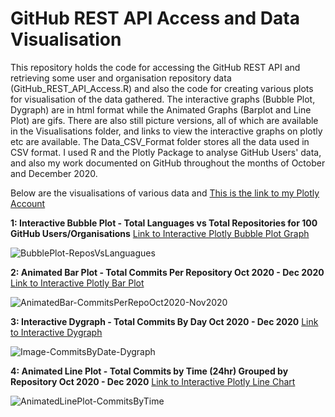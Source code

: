 # GitHub REST API Access and Data Visualisation
This repository holds the code for accessing the GitHub REST API and retrieving some user and organisation repository data (GitHub_REST_API_Access.R) and also the code for creating various plots for visualisation of the data gathered. The interactive graphs (Bubble Plot, Dygraph) are in html format while the Animated Graphs (Barplot and Line Plot) are gifs. There are also still picture versions, all of which are available in the Visualisations folder, and links to view the interactive graphs on plotly etc are available. The Data_CSV_Format folder stores all the data used in CSV format. I used R and the Plotly Package to analyse GitHub Users' data, and also my work documented on GitHub throughout the months of October and December 2020.

Below are the visualisations of various data and [This is the link to my Plotly Account](https://chart-studio.plotly.com/~jina101)

**1: Interactive Bubble Plot - Total Languages vs Total Repositories for 100 GitHub Users/Organisations**
[Link to Interactive Plotly Bubble Plot Graph](https://plotly.com/~jina101/1/)

![BubblePlot-ReposVsLanguagues](https://user-images.githubusercontent.com/72601753/103679771-309c7b80-4f7d-11eb-8e85-070cd6f7ce13.jpeg)



**2: Animated Bar Plot - Total Commits Per Repository Oct 2020 - Dec 2020**
[Link to Interactive Plotly Bar Plot](https://plotly.com/~jina101/3/)

![AnimatedBar-CommitsPerRepoOct2020-Nov2020](https://user-images.githubusercontent.com/72601753/103681188-106dbc00-4f7f-11eb-87d3-4d7b0ed88698.gif)


**3: Interactive Dygraph - Total Commits By Day Oct 2020 - Dec 2020**
[Link to Interactive Dygraph](https://jina101.github.io/)

![Image-CommitsByDate-Dygraph](https://user-images.githubusercontent.com/72601753/103681601-98ec5c80-4f7f-11eb-8bb6-fb451ef1b039.JPG)


**4: Animated Line Plot - Total Commits by Time (24hr) Grouped by Repository Oct 2020 - Dec 2020**
[Link to Interactive Plotly Line Chart](https://plotly.com/~jina101/7/)

![AnimatedLinePlot-CommitsByTime](https://user-images.githubusercontent.com/72601753/103681907-013b3e00-4f80-11eb-93df-43880f516742.gif)
